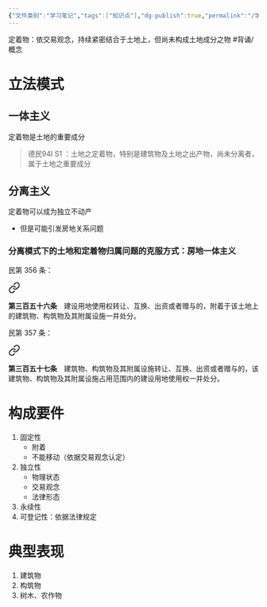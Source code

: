 ```yaml
---
{"文件类别":"学习笔记","tags":["知识点"],"dg-publish":true,"permalink":"/学习笔记studyup/知识点cheese/定着物/","dgPassFrontmatter":true,"noteIcon":"","created":"2024-10-04T21:29:33.155+08:00","updated":"2024-10-04T21:35:04.256+08:00"}
---
```


定着物：依交易观念，持续紧密结合于土地上，但尚未构成土地成分之物 #背诵/概念 
# 立法模式
## 一体主义
定着物是土地的重要成分
>德民94I S1 ：土地之定着物，特别是建筑物及土地之出产物，尚未分离者，属于土地之重要成分

## 分离主义 
定着物可以成为独立不动产
- 但是可能引发房地关系问题
### 分离模式下的土地和定着物归属问题的克服方式：房地一体主义
民第 356 条：
<div class="transclusion internal-embed is-loaded"><a class="markdown-embed-link" href="////#t356" aria-label="Open link"><svg xmlns="http://www.w3.org/2000/svg" width="24" height="24" viewBox="0 0 24 24" fill="none" stroke="currentColor" stroke-width="2" stroke-linecap="round" stroke-linejoin="round" class="svg-icon lucide-link"><path d="M10 13a5 5 0 0 0 7.54.54l3-3a5 5 0 0 0-7.07-7.07l-1.72 1.71"></path><path d="M14 11a5 5 0 0 0-7.54-.54l-3 3a5 5 0 0 0 7.07 7.07l1.71-1.71"></path></svg></a><div class="markdown-embed">



**第三百五十六条**　建设用地使用权转让、互换、出资或者赠与的，附着于该土地上的建筑物、构筑物及其附属设施一并处分。 

</div></div>

民第 357 条：
<div class="transclusion internal-embed is-loaded"><a class="markdown-embed-link" href="////#t357" aria-label="Open link"><svg xmlns="http://www.w3.org/2000/svg" width="24" height="24" viewBox="0 0 24 24" fill="none" stroke="currentColor" stroke-width="2" stroke-linecap="round" stroke-linejoin="round" class="svg-icon lucide-link"><path d="M10 13a5 5 0 0 0 7.54.54l3-3a5 5 0 0 0-7.07-7.07l-1.72 1.71"></path><path d="M14 11a5 5 0 0 0-7.54-.54l-3 3a5 5 0 0 0 7.07 7.07l1.71-1.71"></path></svg></a><div class="markdown-embed">



**第三百五十七条**　建筑物、构筑物及其附属设施转让、互换、出资或者赠与的，该建筑物、构筑物及其附属设施占用范围内的建设用地使用权一并处分。 

</div></div>

# 构成要件
1. 固定性
	- 附着
	- 不能移动（依据交易观念认定）
2. 独立性
	- 物理状态
	- 交易观念
	- 法律形态
3. 永续性
4. 可登记性：依据法律规定
# 典型表现
1. 建筑物
2. 构筑物
3. 树木、农作物